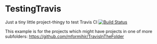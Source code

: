 # TestingTravis
Just a tiny little project-thingy to test Travis CI
[![Build Status](https://travis-ci.com/mformihir/TestingTravis.svg?branch=master)](https://travis-ci.com/mformihir/TestingTravis)

This example is for the projects which might have projects in one of more subfolders: https://github.com/mformihir/TravisInTheFolder
